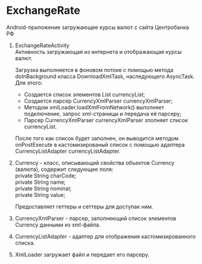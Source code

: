 # ExchangeRate
Android-приложение загружающее курсы валют с сайта Центробанка РФ

1. ExchangeRateActivity 
   <br>Активность загружающая из интернета и отображающая курсы валют.

   Загрузка выполняется в фоновом потоке с помощью метода doInBackground класса DownloadXmlTask, наследующего AsyncTask. Для этого:
   - Создается список элементов List<Currency> currencyList;
   - Создается парсер CurrencyXmlParser currencyXmlParser;
   - Методом xmlLoader.loadXmlFromNetwork() выполняет подключение, запрос xml-страницы и передача её парсеру;
   - Парсер CurrencyXmlParser currencyXmlParser зполняет список currencyList. 

   После того как список будет заполнен, он выводится методом onPostExecute в кастомизированый список с помощью адаптера CurrencyListAdapter currencyListAdapter.


2. Currency - класс, описывающий свойства объектов Currency (валюта), содержит следующее поля:
    <br>private String charCode;
    <br>private String name;
    <br>private String nominal;
    <br>private String value;
	
    Предоставляет геттеры и сеттеры для доступак ним.
	
3. CurrencyXmlParser - парсер, заполняющий список элементов Currency данными из xml-файла.

4. CurrencyListAdapter - адаптер для отображения кастомизированного списка.

5. XmlLoader загружает файл и передает его парсеру.
